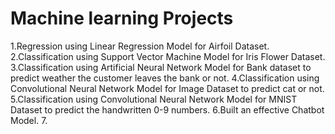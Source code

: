 # Machine learning Projects

1.Regression using Linear Regression Model for Airfoil Dataset.
2.Classification using Support Vector Machine Model for Iris Flower Dataset.
3.Classification using Artificial Neural Network Model for Bank dataset to predict weather the customer leaves the bank or not.
4.Classification using Convolutional Neural Network Model for Image Dataset to predict cat or not.
5.Classification using Convolutional Neural Network Model for MNIST Dataset to predict the handwritten 0-9 numbers.
6.Built an effective Chatbot Model.
7.
